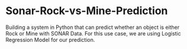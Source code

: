 # Sonar-Rock-vs-Mine-Prediction
Building a system in Python that can predict whether an object is either Rock or Mine with SONAR Data. For this use case, we are using Logistic Regression Model for our prediction. 
